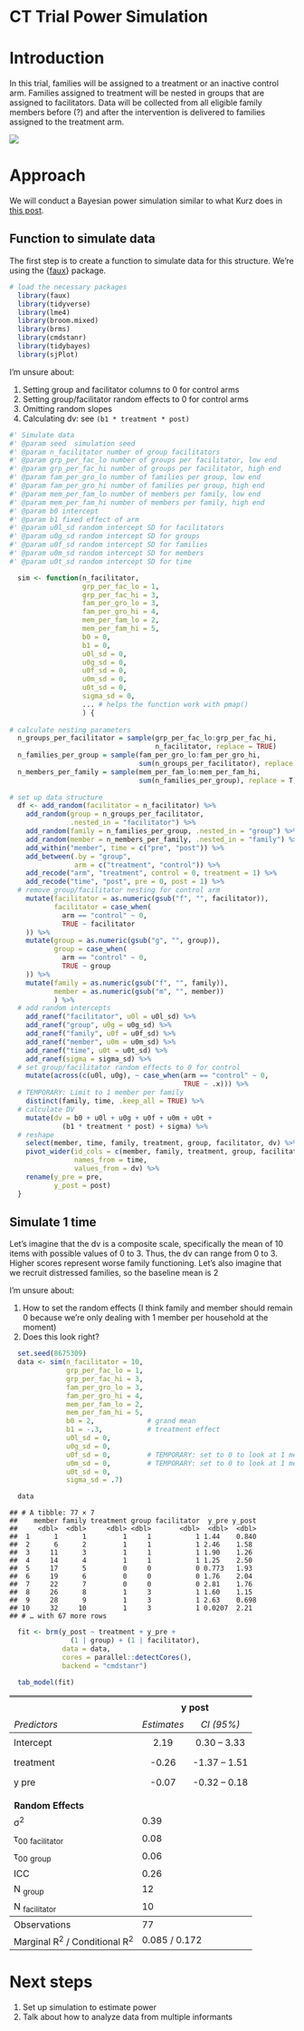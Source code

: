 CT Trial Power Simulation
================

# Introduction

In this trial, families will be assigned to a treatment or an inactive
control arm. Families assigned to treatment will be nested in groups
that are assigned to facilitators. Data will be collected from all
eligible family members before (?) and after the intervention is
delivered to families assigned to the treatment arm.

![](diagram.png)<!-- -->

# Approach

We will conduct a Bayesian power simulation similar to what Kurz does in
[this
post](https://solomonkurz.netlify.app/post/bayesian-power-analysis-part-i/).

## Function to simulate data

The first step is to create a function to simulate data for this
structure. We’re using the
{[faux](https://debruine.github.io/faux/articles/sim_mixed.html)}
package.

``` r
# load the necessary packages
  library(faux)
  library(tidyverse)
  library(lme4)
  library(broom.mixed)
  library(brms)
  library(cmdstanr)
  library(tidybayes)
  library(sjPlot)
```

I’m unsure about:

1.  Setting group and facilitator columns to 0 for control arms
2.  Setting group/facilitator random effects to 0 for control arms
3.  Omitting random slopes
4.  Calculating dv: see `(b1 * treatment * post)`

``` r
#' Simulate data
#' @param seed  simulation seed
#' @param n_facilitator number of group facilitators
#' @param grp_per_fac_lo number of groups per facilitator, low end
#' @param grp_per_fac_hi number of groups per facilitator, high end
#' @param fam_per_gro_lo number of families per group, low end
#' @param fam_per_gro_hi number of families per group, high end
#' @param mem_per_fam_lo number of members per family, low end
#' @param mem_per_fam_hi number of members per family, high end
#' @param b0 intercept
#' @param b1 fixed effect of arm
#' @param u0l_sd random intercept SD for facilitators
#' @param u0g_sd random intercept SD for groups
#' @param u0f_sd random intercept SD for families
#' @param u0m_sd random intercept SD for members
#' @param u0t_sd random intercept SD for time

  sim <- function(n_facilitator, 
                  grp_per_fac_lo = 1,
                  grp_per_fac_hi = 3,
                  fam_per_gro_lo = 3,
                  fam_per_gro_hi = 4,
                  mem_per_fam_lo = 2,
                  mem_per_fam_hi = 5,
                  b0 = 0,
                  b1 = 0,       
                  u0l_sd = 0,   
                  u0g_sd = 0,   
                  u0f_sd = 0,   
                  u0m_sd = 0,   
                  u0t_sd = 0,   
                  sigma_sd = 0,
                  ... # helps the function work with pmap() 
                  ) {
    
# calculate nesting parameters
  n_groups_per_facilitator = sample(grp_per_fac_lo:grp_per_fac_hi, 
                                    n_facilitator, replace = TRUE)
  n_families_per_group = sample(fam_per_gro_lo:fam_per_gro_hi,
                                sum(n_groups_per_facilitator), replace = T)
  n_members_per_family = sample(mem_per_fam_lo:mem_per_fam_hi,
                                sum(n_families_per_group), replace = T)
  
# set up data structure
  df <- add_random(facilitator = n_facilitator) %>%
    add_random(group = n_groups_per_facilitator, 
               .nested_in = "facilitator") %>%
    add_random(family = n_families_per_group, .nested_in = "group") %>%
    add_random(member = n_members_per_family, .nested_in = "family") %>%
    add_within("member", time = c("pre", "post")) %>%
    add_between(.by = "group",
                arm = c("treatment", "control")) %>%
    add_recode("arm", "treatment", control = 0, treatment = 1) %>%
    add_recode("time", "post", pre = 0, post = 1) %>%
  # remove group/facilitator nesting for control arm
    mutate(facilitator = as.numeric(gsub("f", "", facilitator)),
           facilitator = case_when(
             arm == "control" ~ 0,
             TRUE ~ facilitator
    )) %>%
    mutate(group = as.numeric(gsub("g", "", group)),
           group = case_when(
             arm == "control" ~ 0,
             TRUE ~ group
    )) %>%
    mutate(family = as.numeric(gsub("f", "", family)),
           member = as.numeric(gsub("m", "", member))
           ) %>%
  # add random intercepts
    add_ranef("facilitator", u0l = u0l_sd) %>%
    add_ranef("group", u0g = u0g_sd) %>%
    add_ranef("family", u0f = u0f_sd) %>%
    add_ranef("member", u0m = u0m_sd) %>%
    add_ranef("time", u0t = u0t_sd) %>%
    add_ranef(sigma = sigma_sd) %>%
  # set group/facilitator random effects to 0 for control
    mutate(across(c(u0l, u0g), ~ case_when(arm == "control" ~ 0, 
                                           TRUE ~ .x))) %>%
  # TEMPORARY: Limit to 1 member per family
    distinct(family, time, .keep_all = TRUE) %>%
  # calculate DV
    mutate(dv = b0 + u0l + u0g + u0f + u0m + u0t + 
             (b1 * treatment * post) + sigma) %>%
  # reshape
    select(member, time, family, treatment, group, facilitator, dv) %>%
    pivot_wider(id_cols = c(member, family, treatment, group, facilitator),
                names_from = time,
                values_from = dv) %>%
    rename(y_pre = pre,
           y_post = post)
  }
```

## Simulate 1 time

Let’s imagine that the dv is a composite scale, specifically the mean of
10 items with possible values of 0 to 3. Thus, the dv can range from 0
to 3. Higher scores represent worse family functioning. Let’s also
imagine that we recruit distressed families, so the baseline mean is 2

I’m unsure about:

1.  How to set the random effects (I think family and member should
    remain 0 because we’re only dealing with 1 member per household at
    the moment)
2.  Does this look right?

``` r
  set.seed(8675309)
  data <- sim(n_facilitator = 10, 
              grp_per_fac_lo = 1,
              grp_per_fac_hi = 3,
              fam_per_gro_lo = 3,
              fam_per_gro_hi = 4,
              mem_per_fam_lo = 2,
              mem_per_fam_hi = 5,
              b0 = 2,             # grand mean
              b1 = -.3,           # treatment effect
              u0l_sd = 0,   
              u0g_sd = 0,   
              u0f_sd = 0,         # TEMPORARY: set to 0 to look at 1 member/fam
              u0m_sd = 0,         # TEMPORARY: set to 0 to look at 1 member/fam
              u0t_sd = 0,   
              sigma_sd = .7)
```

``` r
  data
```

    ## # A tibble: 77 × 7
    ##    member family treatment group facilitator  y_pre y_post
    ##     <dbl>  <dbl>     <dbl> <dbl>       <dbl>  <dbl>  <dbl>
    ##  1      1      1         1     1           1 1.44    0.840
    ##  2      6      2         1     1           1 2.46    1.58 
    ##  3     11      3         1     1           1 1.90    1.26 
    ##  4     14      4         1     1           1 1.25    2.50 
    ##  5     17      5         0     0           0 0.773   1.93 
    ##  6     19      6         0     0           0 1.76    2.04 
    ##  7     22      7         0     0           0 2.81    1.76 
    ##  8     26      8         1     3           1 1.60    1.15 
    ##  9     28      9         1     3           1 2.63    0.698
    ## 10     32     10         1     3           1 0.0207  2.21 
    ## # … with 67 more rows

``` r
  fit <- brm(y_post ~ treatment + y_pre + 
               (1 | group) + (1 | facilitator),
             data = data, 
             cores = parallel::detectCores(),
             backend = "cmdstanr")
```

``` r
  tab_model(fit)
```

<table style="border-collapse:collapse; border:none;">
<tr>
<th style="border-top: double; text-align:center; font-style:normal; font-weight:bold; padding:0.2cm;  text-align:left; ">
 
</th>
<th colspan="2" style="border-top: double; text-align:center; font-style:normal; font-weight:bold; padding:0.2cm; ">
y post
</th>
</tr>
<tr>
<td style=" text-align:center; border-bottom:1px solid; font-style:italic; font-weight:normal;  text-align:left; ">
Predictors
</td>
<td style=" text-align:center; border-bottom:1px solid; font-style:italic; font-weight:normal;  ">
Estimates
</td>
<td style=" text-align:center; border-bottom:1px solid; font-style:italic; font-weight:normal;  ">
CI (95%)
</td>
</tr>
<tr>
<td style=" padding:0.2cm; text-align:left; vertical-align:top; text-align:left; ">
Intercept
</td>
<td style=" padding:0.2cm; text-align:left; vertical-align:top; text-align:center;  ">
2.19
</td>
<td style=" padding:0.2cm; text-align:left; vertical-align:top; text-align:center;  ">
0.30 – 3.33
</td>
</tr>
<tr>
<td style=" padding:0.2cm; text-align:left; vertical-align:top; text-align:left; ">
treatment
</td>
<td style=" padding:0.2cm; text-align:left; vertical-align:top; text-align:center;  ">
-0.26
</td>
<td style=" padding:0.2cm; text-align:left; vertical-align:top; text-align:center;  ">
-1.37 – 1.51
</td>
</tr>
<tr>
<td style=" padding:0.2cm; text-align:left; vertical-align:top; text-align:left; ">
y pre
</td>
<td style=" padding:0.2cm; text-align:left; vertical-align:top; text-align:center;  ">
-0.07
</td>
<td style=" padding:0.2cm; text-align:left; vertical-align:top; text-align:center;  ">
-0.32 – 0.18
</td>
</tr>
<tr>
<td colspan="3" style="font-weight:bold; text-align:left; padding-top:.8em;">
Random Effects
</td>
</tr>
<tr>
<td style=" padding:0.2cm; text-align:left; vertical-align:top; text-align:left; padding-top:0.1cm; padding-bottom:0.1cm;">
σ<sup>2</sup>
</td>
<td style=" padding:0.2cm; text-align:left; vertical-align:top; padding-top:0.1cm; padding-bottom:0.1cm; text-align:left;" colspan="2">
0.39
</td>
<tr>
<td style=" padding:0.2cm; text-align:left; vertical-align:top; text-align:left; padding-top:0.1cm; padding-bottom:0.1cm;">
τ<sub>00</sub> <sub>facilitator</sub>
</td>
<td style=" padding:0.2cm; text-align:left; vertical-align:top; padding-top:0.1cm; padding-bottom:0.1cm; text-align:left;" colspan="2">
0.08
</td>
<tr>
<td style=" padding:0.2cm; text-align:left; vertical-align:top; text-align:left; padding-top:0.1cm; padding-bottom:0.1cm;">
τ<sub>00</sub> <sub>group</sub>
</td>
<td style=" padding:0.2cm; text-align:left; vertical-align:top; padding-top:0.1cm; padding-bottom:0.1cm; text-align:left;" colspan="2">
0.06
</td>
<tr>
<td style=" padding:0.2cm; text-align:left; vertical-align:top; text-align:left; padding-top:0.1cm; padding-bottom:0.1cm;">
ICC
</td>
<td style=" padding:0.2cm; text-align:left; vertical-align:top; padding-top:0.1cm; padding-bottom:0.1cm; text-align:left;" colspan="2">
0.26
</td>
<tr>
<td style=" padding:0.2cm; text-align:left; vertical-align:top; text-align:left; padding-top:0.1cm; padding-bottom:0.1cm;">
N <sub>group</sub>
</td>
<td style=" padding:0.2cm; text-align:left; vertical-align:top; padding-top:0.1cm; padding-bottom:0.1cm; text-align:left;" colspan="2">
12
</td>
<tr>
<td style=" padding:0.2cm; text-align:left; vertical-align:top; text-align:left; padding-top:0.1cm; padding-bottom:0.1cm;">
N <sub>facilitator</sub>
</td>
<td style=" padding:0.2cm; text-align:left; vertical-align:top; padding-top:0.1cm; padding-bottom:0.1cm; text-align:left;" colspan="2">
10
</td>
<tr>
<td style=" padding:0.2cm; text-align:left; vertical-align:top; text-align:left; padding-top:0.1cm; padding-bottom:0.1cm; border-top:1px solid;">
Observations
</td>
<td style=" padding:0.2cm; text-align:left; vertical-align:top; padding-top:0.1cm; padding-bottom:0.1cm; text-align:left; border-top:1px solid;" colspan="2">
77
</td>
</tr>
<tr>
<td style=" padding:0.2cm; text-align:left; vertical-align:top; text-align:left; padding-top:0.1cm; padding-bottom:0.1cm;">
Marginal R<sup>2</sup> / Conditional R<sup>2</sup>
</td>
<td style=" padding:0.2cm; text-align:left; vertical-align:top; padding-top:0.1cm; padding-bottom:0.1cm; text-align:left;" colspan="2">
0.085 / 0.172
</td>
</tr>
</table>

# Next steps

1.  Set up simulation to estimate power
2.  Talk about how to analyze data from multiple informants

